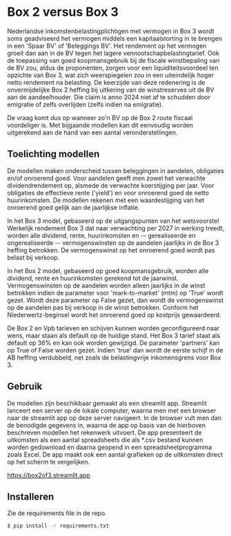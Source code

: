 # Box 2 versus Box 3

Nederlandse inkomstenbelastingplichtigen met vermogen in Box 3 wordt soms geadviseerd het vermogen middels een kapitaalstorting in te brengen in een 'Spaar BV' of 'Beleggings BV'. Het rendement op het vermogen groeit dan aan in de BV tegen het lagere vennootschapbelastingtarief. Ook de toepassing van goed koopmansgebruik bij de fiscale winstbepaling van de BV zou, aldus de proponenten, zorgen voor een liquiditeitsvoordeel ten opzichte van Box 3, wat zich weerspiegelen zou in een uiteindelijk hoger netto rendement na belasting. De keerzijde van deze redenering is de onvermijdelijke Box 2 heffing bij uitkering van de winstreserves uit de BV aan de aandeelhouder. Die claim is anno 2024 niet af te schudden door emigratie of zelfs overlijden (zelfs indien na emigratie). 

De vraag komt dus op wanneer zo'n BV op de Box 2 route fiscaal voordeliger is. Met bijgaande modellen kan dit eenvoudig worden uitgerekend aan de hand van een aantal veronderstellingen. 

## Toelichting modellen

De modellen maken onderscheid tussen beleggingen in aandelen, obligaties en/of onroerend goed. Voor aandelen geeft men zowel het verwachte dividendrendement op, alsmede de verwachte koerstijging per jaar. Voor obligaties de effectieve rente ('yield') en voor onroerend goed de netto huurinkomsten. De modellen rekenen met een waardestijging van het onroerend goed gelijk aan de jaarlijkse inflatie. 

In het Box 3 model, gebaseerd op de uitgangspunten van het wetsvoorstel Werkelijk rendement Box 3 dat naar verwachting per 2027 in werking treedt, worden alle dividend, rente, huurinkomsten en -- gerealiseerde en ongerealiseerde -- vermogenswinsten op de aandelen jaarlijks in de Box 3 heffing betrokken. De vermogenswinst op het onroerend goed wordt pas belast bij verkoop. 

In het Box 2 model, gebaseerd op goed koopmansgebruik, worden alle dividend, rente en huurinkomsten gerekend tot de jaarwinst. Vermogenswinsten op de aandelen worden alleen jaarlijks in de winst betrokken indien de parameter voor 'mark-to-market' (mtm) op 'True' wordt gezet. Wordt deze parameter op False gezet, dan wordt de vermogenswinst op de aandelen pas bij verkoop in de winst betrokken. Conform het Niederwertz-beginsel wordt het onroerend goed op kostprijs gewaardeerd.

De Box 2 en Vpb tarieven en schijven kunnen worden geconfigureerd naar wens, maar staan als default op de huidige stand. Het Box 3 tarief staat als default op 36% en kan ook worden gewijzigd. De parameter 'partners' kan op True of False worden gezet. Indien 'true' dan wordt de eerste schijf in de AB heffing verdubbeld, net zoals de belastingvrije inkomensgrens voor Box 3.

## Gebruik

De modellen zijn beschikbaar gemaakt als een streamlit app. Streamlit lanceert een server op de lokale computer, waarna men met een browser naar de streamlit app op deze server navigeert. In de browser vult men dan de benodigde gegevens in, waarna de app op basis van de hierboven beschreven modellen het rekenwerk uitvoert. De app presenteert de uitkomsten als een aantal spreadsheets die als *.csv bestand kunnen worden gedownload en daarna geopend in een spreadsheetprogramma zoals Excel. De app maakt ook een aantal grafieken op de uitkomsten direct op het scherm te vergelijken.

https://box2of3.streamlit.app

## Installeren

Zie de requirements file in de repo.

```bash
$ pip install -r requirements.txt
```
